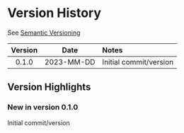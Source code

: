 # Version History

See [Semantic Versioning](http://semver.org/spec/v2.0.0.html)

|Version|Date      |Notes|
|:-----:|:--------:|:----|
|0.1.0  |2023-MM-DD|Initial commit/version|


## Version Highlights

### New in version 0.1.0

Initial commit/version
